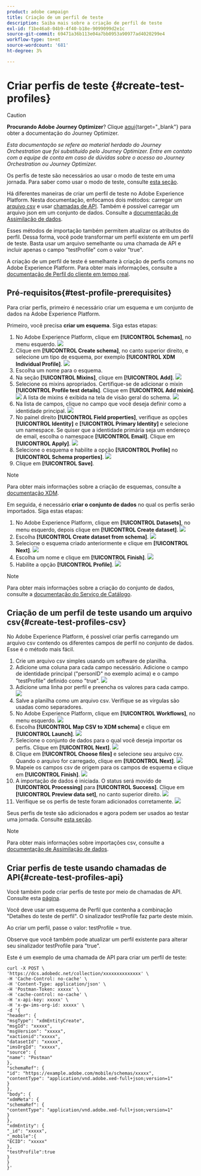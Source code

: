```yaml
---
product: adobe campaign
title: Criação de um perfil de teste
description: Saiba mais sobre a criação de perfil de teste
exl-id: f1be46a8-04b9-4f40-b18e-9099099d2e1c
source-git-commit: 69471a36b113e04a7bb0953a90977ad4020299e4
workflow-type: tm+mt
source-wordcount: '681'
ht-degree: 3%

---
```


# Criar perfis de teste {#create-test-profiles}


>[!CAUTION]
>
>**Procurando Adobe Journey Optimizer**? Clique [aqui](https://experienceleague.adobe.com/pt-br/docs/journey-optimizer/using/ajo-home){target="_blank"} para obter a documentação do Journey Optimizer.
>
>
>_Esta documentação se refere ao material herdado do Journey Orchestration que foi substituído pelo Journey Optimizer. Entre em contato com a equipe de conta em caso de dúvidas sobre o acesso ao Journey Orchestration ou Journey Optimizer._


Os perfis de teste são necessários ao usar o modo de teste em uma jornada. Para saber como usar o modo de teste, consulte [esta seção](../building-journeys/testing-the-journey.md).

Há diferentes maneiras de criar um perfil de teste no Adobe Experience Platform. Nesta documentação, enfocamos dois métodos: carregar um [arquivo csv](../building-journeys/creating-test-profiles.md#create-test-profiles-csv) e usar [chamadas de API](../building-journeys/creating-test-profiles.md#create-test-profiles-api). Também é possível carregar um arquivo json em um conjunto de dados. Consulte a [documentação de Assimilação de dados](https://experienceleague.adobe.com/docs/experience-platform/ingestion/tutorials/ingest-batch-data.html#add-data-to-dataset).

Esses métodos de importação também permitem atualizar os atributos do perfil. Dessa forma, você pode transformar um perfil existente em um perfil de teste. Basta usar um arquivo semelhante ou uma chamada de API e incluir apenas o campo &quot;testProfile&quot; com o valor &quot;true&quot;.

A criação de um perfil de teste é semelhante à criação de perfis comuns no Adobe Experience Platform. Para obter mais informações, consulte a [documentação de Perfil do cliente em tempo real](https://experienceleague.adobe.com/docs/experience-platform/profile/home.html?lang=pt-BR).

## Pré-requisitos{#test-profile-prerequisites}

Para criar perfis, primeiro é necessário criar um esquema e um conjunto de dados na Adobe Experience Platform.

Primeiro, você precisa **criar um esquema**. Siga estas etapas:

1. No Adobe Experience Platform, clique em **[!UICONTROL Schemas]**, no menu esquerdo.
   ![](../assets/test-profiles-0.png)
1. Clique em **[!UICONTROL Create schema]**, no canto superior direito, e selecione um tipo de esquema, por exemplo **[!UICONTROL XDM Individual Profile]**.
   ![](../assets/test-profiles-1.png)
1. Escolha um nome para o esquema.
1. Na seção **[!UICONTROL Mixins]**, clique em **[!UICONTROL Add]**.
   ![](../assets/test-profiles-1-bis.png)
1. Selecione os mixins apropriados. Certifique-se de adicionar o mixin **[!UICONTROL Profile test details]**. Clique em **[!UICONTROL Add mixin]**.
   ![](../assets/test-profiles-1-ter.png)
A lista de mixins é exibida na tela de visão geral do schema.
   ![](../assets/test-profiles-2.png)
1. Na lista de campos, clique no campo que você deseja definir como a identidade principal.
   ![](../assets/test-profiles-3.png)
1. No painel direito **[!UICONTROL Field properties]**, verifique as opções **[!UICONTROL Identity]** e **[!UICONTROL Primary Identity]** e selecione um namespace. Se quiser que a identidade primária seja um endereço de email, escolha o namespace **[!UICONTROL Email]**. Clique em **[!UICONTROL Apply]**.
   ![](../assets/test-profiles-4.png)
1. Selecione o esquema e habilite a opção **[!UICONTROL Profile]** no **[!UICONTROL Schema properties]**.
   ![](../assets/test-profiles-5.png)
1. Clique em **[!UICONTROL Save]**.

>[!NOTE]
>
>Para obter mais informações sobre a criação de esquemas, consulte a [documentação XDM](https://experienceleague.adobe.com/docs/experience-platform/xdm/ui/resources/schemas.html#prerequisites).

Em seguida, é necessário **criar o conjunto de dados** no qual os perfis serão importados. Siga estas etapas:

1. No Adobe Experience Platform, clique em **[!UICONTROL Datasets]**, no menu esquerdo, depois clique em **[!UICONTROL Create dataset]**.
   ![](../assets/test-profiles-6.png)
1. Escolha **[!UICONTROL Create dataset from schema]**.
   ![](../assets/test-profiles-7.png)
1. Selecione o esquema criado anteriormente e clique em **[!UICONTROL Next]**.
   ![](../assets/test-profiles-8.png)
1. Escolha um nome e clique em **[!UICONTROL Finish]**.
   ![](../assets/test-profiles-9.png)
1. Habilite a opção **[!UICONTROL Profile]**.
   ![](../assets/test-profiles-10.png)

>[!NOTE]
>
> Para obter mais informações sobre a criação do conjunto de dados, consulte a [documentação do Serviço de Catálogo](https://experienceleague.adobe.com/docs/experience-platform/catalog/datasets/user-guide.html#getting-started).

## Criação de um perfil de teste usando um arquivo csv{#create-test-profiles-csv}

No Adobe Experience Platform, é possível criar perfis carregando um arquivo csv contendo os diferentes campos de perfil no conjunto de dados. Esse é o método mais fácil.

1. Crie um arquivo csv simples usando um software de planilha.
1. Adicione uma coluna para cada campo necessário. Adicione o campo de identidade principal (&quot;personID&quot; no exemplo acima) e o campo &quot;testProfile&quot; definido como &quot;true&quot;.
   ![](../assets/test-profiles-11.png)
1. Adicione uma linha por perfil e preencha os valores para cada campo.
   ![](../assets/test-profiles-12.png)
1. Salve a planilha como um arquivo csv. Verifique se as vírgulas são usadas como separadores.
1. No Adobe Experience Platform, clique em **[!UICONTROL Workflows]**, no menu esquerdo.
   ![](../assets/test-profiles-14.png)
1. Escolha **[!UICONTROL Map CSV to XDM schema]** e clique em **[!UICONTROL Launch]**.
   ![](../assets/test-profiles-16.png)
1. Selecione o conjunto de dados para o qual você deseja importar os perfis. Clique em **[!UICONTROL Next]**.
   ![](../assets/test-profiles-17.png)
1. Clique em **[!UICONTROL Choose files]** e selecione seu arquivo csv. Quando o arquivo for carregado, clique em **[!UICONTROL Next]**.
   ![](../assets/test-profiles-18.png)
1. Mapeie os campos csv de origem para os campos de esquema e clique em **[!UICONTROL Finish]**.
   ![](../assets/test-profiles-19.png)
1. A importação de dados é iniciada. O status será movido de **[!UICONTROL Processing]** para **[!UICONTROL Success]**. Clique em **[!UICONTROL Preview data set]**, no canto superior direito.
   ![](../assets/test-profiles-20.png)
1. Verifique se os perfis de teste foram adicionados corretamente.
   ![](../assets/test-profiles-21.png)

Seus perfis de teste são adicionados e agora podem ser usados ao testar uma jornada. Consulte [esta seção](../building-journeys/testing-the-journey.md).
>[!NOTE]
>
> Para obter mais informações sobre importações csv, consulte a [documentação de Assimilação de dados](https://experienceleague.adobe.com/docs/experience-platform/ingestion/tutorials/map-a-csv-file.html#tutorials).

## Criar perfis de teste usando chamadas de API{#create-test-profiles-api}

Você também pode criar perfis de teste por meio de chamadas de API. Consulte esta [página](https://experienceleague.adobe.com/docs/experience-platform/profile/home.html?lang=pt-BR).

Você deve usar um esquema de Perfil que contenha a combinação &quot;Detalhes do teste de perfil&quot;. O sinalizador testProfile faz parte deste mixin.

Ao criar um perfil, passe o valor: testProfile = true.

Observe que você também pode atualizar um perfil existente para alterar seu sinalizador testProfile para &quot;true&quot;.

Este é um exemplo de uma chamada de API para criar um perfil de teste:

```
curl -X POST \
'https://dcs.adobedc.net/collection/xxxxxxxxxxxxxx' \
-H 'Cache-Control: no-cache' \
-H 'Content-Type: application/json' \
-H 'Postman-Token: xxxxx' \
-H 'cache-control: no-cache' \
-H 'x-api-key: xxxxx' \
-H 'x-gw-ims-org-id: xxxxx' \
-d '{
"header": {
"msgType": "xdmEntityCreate",
"msgId": "xxxxx",
"msgVersion": "xxxxx",
"xactionid":"xxxxx",
"datasetId": "xxxxx",
"imsOrgId": "xxxxx",
"source": {
"name": "Postman"
},
"schemaRef": {
"id": "https://example.adobe.com/mobile/schemas/xxxxx",
"contentType": "application/vnd.adobe.xed-full+json;version=1"
}
},
"body": {
"xdmMeta": {
"schemaRef": {
"contentType": "application/vnd.adobe.xed-full+json;version=1"
}
},
"xdmEntity": {
"_id": "xxxxx",
"_mobile":{
"ECID": "xxxxx"
},
"testProfile":true
}
}
}'
```
